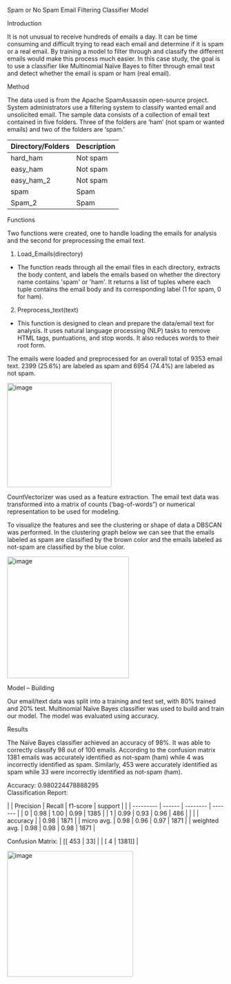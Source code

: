 Spam or No Spam Email Filtering Classifier Model

Introduction

It is not unusual to receive hundreds of emails a day. It can be time consuming and difficult trying to read each email and determine if it is spam or a real email. By training a model to filter through and classify the different emails would make this process much easier. In this case study, the goal is to use a classifier like Multinomial Naïve Bayes to filter through email text and detect whether the email is spam or ham (real email).

Method

The data used is from the Apache SpamAssassin open-source project. System administrators use a filtering system to classify wanted email and unsolicited email. The sample data consists of a collection of email text contained in five folders. Three of the folders are ‘ham’ (not spam or wanted emails) and two of the folders are ‘spam.’ 

| Directory/Folders |	Description |
| ----------------- | ----------- |
| hard_ham |	Not spam |
| easy_ham |	Not spam |
| easy_ham_2 |	Not spam |
| spam |	Spam |
| Spam_2 |	Spam |

Functions

Two functions were created, one to handle loading the emails for analysis and the second for preprocessing the email text. 

1.	Load_Emails(directory)
-	The function reads through all the email files in each directory, extracts the body content, and labels the emails based on whether the directory name contains 'spam' or 'ham'. It returns a list of tuples where each tuple contains the email body and its corresponding label (1 for spam, 0 for ham).

2.	Preprocess_text(text)
-	This function is designed to clean and prepare the data/email text for analysis. It uses natural language processing (NLP) tasks to remove HTML tags, puntuations, and stop words. It also reduces words to their root form.



The emails were loaded and preprocessed for an overall total of 9353 email text. 2399 (25.6%) are labeled as spam and 6954 (74.4%) are labeled as not spam.  

<img width="242" alt="image" src="https://github.com/user-attachments/assets/f1dc57aa-81ca-4d80-ac94-48f923268004" />



CountVectorizer was used as a feature extraction. The email text data was transformed into a matrix of counts (‘bag-of-words”) or numerical representation to be used for modeling.  

To visualize the features and see the clustering or shape of data a DBSCAN was performed. In the clustering graph below we can see that the emails labeled as spam are classified by the brown color and the emails labeled as not-spam are classified by the blue color.


<img width="282" alt="image" src="https://github.com/user-attachments/assets/79e64598-fe92-4a40-b6b6-d80c274ce436" />


 

Model – Building

Our email/text data was split into a training and test set, with 80% trained and 20% test. 
Multinomial Naïve Bayes classifier was used to build and train our model. The model was evaluated using accuracy.

Results

The Naïve Bayes classifier achieved an accuracy of 98%. It was able to correctly classify 98 out of 100 emails. According to the confusion matrix 1381 emails was accurately identified as not-spam (ham) while 4 was incorrectly identified as spam. Similarly, 453 were accurately identified as spam while 33 were incorrectly identified as not-spam (ham). 

Accuracy: 0.980224478888295  
Classification Report:

 | | Precision | Recall | f1-score | support |
 | | --------- | ------ | -------- | ------- |
| 0 | 0.98 | 1.00 | 0.99 | 1385 |
| 1 | 0.99 | 0.93 | 0.96 | 486 |
|                                          |
| accuracy    |         |  0.98 | 1871 |
| micro avg.  | 0.98 | 0.96 | 0.97 | 1871 |
| weighted avg. | 0.98 | 0.98 | 0.98 | 1871 |




Confusion Matrix:
| [[ 453 |  33] | 
| [   4 | 1381]] |

<img width="292" alt="image" src="https://github.com/user-attachments/assets/0103a891-69af-44d5-8a0c-6210fee00f15" />



